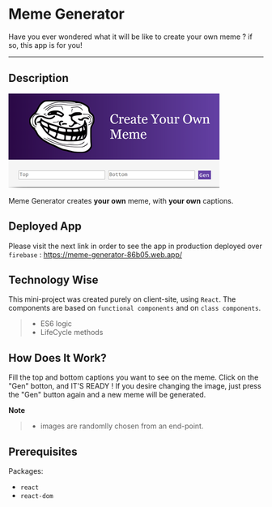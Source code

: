Meme Generator
===================

Have you ever wondered what it will be like to create your own meme ? if so, this app is for you!

--------
Description
-------------
![See how it looks like](/images/image1.png)

Meme Generator creates **your own** meme, with **your own** captions.

## Deployed App
Please visit the next link in order to see the app in production deployed over `firebase` : https://meme-generator-86b05.web.app/

Technology Wise
-------------
This mini-project was created purely on client-site, using `React`.
The components are based on `functional components` and on `class components`. 

> - ES6 logic
> - LifeCycle methods


How Does It Work?
-------------

Fill the top and bottom captions you want to see on the meme. 
Click on the "Gen" botton, and IT'S READY !
If you desire changing the image, just press the "Gen" button again and a new meme will be generated.

 **Note** 
  > - images are randomlly chosen from an end-point.
  

Prerequisites
--------------------
Packages: 

* `react`
* `react-dom`
